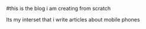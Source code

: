 #this is the blog i am creating from scratch

Its my interset that i write articles about mobile phones
